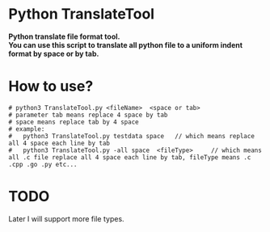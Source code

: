 # Python TranslateTool
**Python translate file format tool.**  <br/>
**You can use this script to translate all python file to a uniform indent format by space or by tab. <br/>**


# How to use?
```
# python3 TranslateTool.py <fileName>  <space or tab>
# parameter tab means replace 4 space by tab
# space means replace tab by 4 space
# example:
#   python3 TranslateTool.py testdata space   // which means replace all 4 space each line by tab
#   python3 TranslateTool.py -all space  <fileType>     // which means all .c file replace all 4 space each line by tab, fileType means .c .cpp .go .py etc...
```

# TODO
Later I will support more file types.
